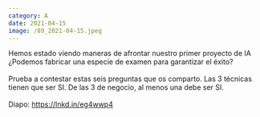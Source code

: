 ```yaml
--- 
category: A 
date: 2021-04-15 
image: /89_2021-04-15.jpeg 
--- 
```


Hemos estado viendo maneras de afrontar nuestro primer proyecto de IA ¿Podemos fabricar una especie de examen para garantizar el éxito?<br><br>Prueba a contestar estas seis preguntas que os comparto. Las 3 técnicas tienen que ser SI. De las 3 de negocio, al menos una debe ser SI.<br><br>Diapo: https://lnkd.in/eg4wwp4